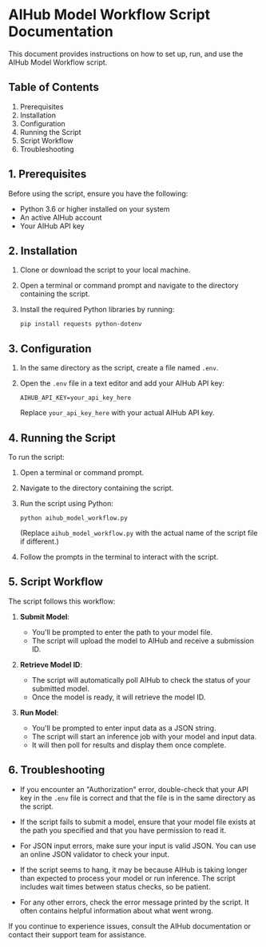 # AIHub Model Workflow Script Documentation

This document provides instructions on how to set up, run, and use the AIHub Model Workflow script.

## Table of Contents
1. Prerequisites
2. Installation
3. Configuration
4. Running the Script
5. Script Workflow
6. Troubleshooting

## 1. Prerequisites

Before using the script, ensure you have the following:

- Python 3.6 or higher installed on your system
- An active AIHub account
- Your AIHub API key

## 2. Installation

1. Clone or download the script to your local machine.

2. Open a terminal or command prompt and navigate to the directory containing the script.

3. Install the required Python libraries by running:

   ```
   pip install requests python-dotenv
   ```

## 3. Configuration

1. In the same directory as the script, create a file named `.env`.

2. Open the `.env` file in a text editor and add your AIHub API key:

   ```
   AIHUB_API_KEY=your_api_key_here
   ```

   Replace `your_api_key_here` with your actual AIHub API key.

## 4. Running the Script

To run the script:

1. Open a terminal or command prompt.

2. Navigate to the directory containing the script.

3. Run the script using Python:

   ```
   python aihub_model_workflow.py
   ```

   (Replace `aihub_model_workflow.py` with the actual name of the script file if different.)

4. Follow the prompts in the terminal to interact with the script.

## 5. Script Workflow

The script follows this workflow:

1. **Submit Model**: 
   - You'll be prompted to enter the path to your model file.
   - The script will upload the model to AIHub and receive a submission ID.

2. **Retrieve Model ID**: 
   - The script will automatically poll AIHub to check the status of your submitted model.
   - Once the model is ready, it will retrieve the model ID.

3. **Run Model**: 
   - You'll be prompted to enter input data as a JSON string.
   - The script will start an inference job with your model and input data.
   - It will then poll for results and display them once complete.

## 6. Troubleshooting

- If you encounter an "Authorization" error, double-check that your API key in the `.env` file is correct and that the file is in the same directory as the script.

- If the script fails to submit a model, ensure that your model file exists at the path you specified and that you have permission to read it.

- For JSON input errors, make sure your input is valid JSON. You can use an online JSON validator to check your input.

- If the script seems to hang, it may be because AIHub is taking longer than expected to process your model or run inference. The script includes wait times between status checks, so be patient.

- For any other errors, check the error message printed by the script. It often contains helpful information about what went wrong.

If you continue to experience issues, consult the AIHub documentation or contact their support team for assistance.
